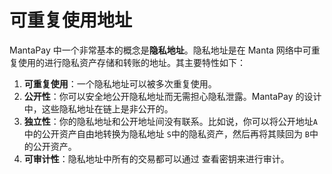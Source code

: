 # 可重复使用地址

MantaPay 中一个非常基本的概念是**隐私地址**。隐私地址是在 Manta 网络中可重复使用的进行隐私资产存储和转账的地址。其主要特性如下：

1. **可重复使用**：一个隐私地址可以被多次重复使用。
2. **公开性**：你可以安全地公开隐私地址而无需担心隐私泄露。MantaPay 的设计中，这些隐私地址在链上是非公开的。
3. **独立性**：你的隐私地址和公开地址间没有联系。比如说，你可以将公开地址`A` 中的公开资产自由地转换为隐私地址 `S`中的隐私资产，然后再将其赎回为 `B`中的公开资产。
4. **可审计性**：隐私地址中所有的交易都可以通过 查看密钥来进行审计。
